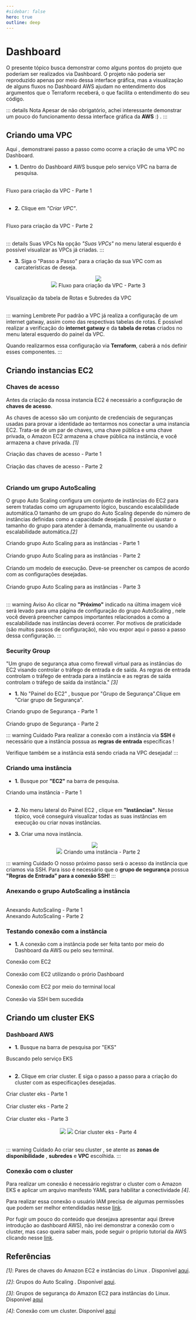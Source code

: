 ```yaml
---
#sidebar: false
hero: true
outline: deep
---
```


<VPDocHero
    class="VPDocHero VPDocHero-minimum"
    name="Dashboard AWS"
    text="Entendendo um pouco do seu funcionamento"
    image="img/aws.gif"
    :actions="[
        {
            theme: 'alt',
            text:'Clone o repositório',
            link:'https://github.com/leticiacb1/SIA/tree/main'
        },
    ]"
/>

# Dashboard

O presente tópico busca demonstrar como alguns pontos do projeto que poderiam ser realizados via Dashboard. O projeto não poderia ser reproduzido apenas por meio dessa interface gráfica, mas a visualização de alguns fluxos no Dashboard AWS ajudam no entendimento dos argumentos que o Terraform receberá, o que facilita o entendimento do seu código.

::: details Nota
Apesar de não obrigatório, achei interessante demonstrar um pouco do funcionamento dessa interface gráfica da **AWS** :) .
:::

## Criando uma VPC

Aqui , demonstrarei passo a passo como ocorre a criação de uma VPC no Dashboard.

* **1.** Dentro do Dashboard AWS busque pelo serviço VPC na barra de pesquisa.

<br>

<ImgZoom src="/img/VPC_barra_pesquisa.png" title="Features image" alt="Features image">
    <div class="image-center">Fluxo para criação da VPC - Parte 1</div>
</ImgZoom>

<br>

* **2.** Clique em *"Criar VPC"*.

<br>

<ImgZoom src="/img/cria_VPC_1.png" title="Features image" alt="Features image">
    <div class="image-center">Fluxo para criação da VPC - Parte 2</div>
</ImgZoom>

<br>

::: details Suas VPCs
Na opção *"Suas VPCs"* no menu lateral esquerdo é possível visualizar as VPCs já criadas.
:::


* **3.** Siga o "Passo a Passo" para a criação da sua VPC com as carcaterísticas de deseja.

<div align="center">
<img src = "/img/cria_VPC_2.png" />
</div>

<div align="center">
<img src = "/img/cria_VPC_3.png" />
<caption>Fluxo para criação da VPC - Parte 3</caption>
</div>

<br>

<ImgZoom src="/img/cria_VPC_4.png" title="Features image" alt="Features image">
    <div class="image-center">Visualização da tabela de Rotas e Subredes da VPC</div>
</ImgZoom>

<br>

:::  warning Lembrete
Por padrão a VPC já realiza a configuração de um internet gatway, assim como das respectivas tabelas de rotas. É possível realizar a verificação do **internet gatway** e da **tabela de rotas** criados no menu lateral esquerdo do painel da VPC.

Quando realizarmos essa configuração via **Terraform**, caberá a nós definir esses componentes.
::: 

## Criando instancias EC2

### Chaves de acesso

Antes da criação da nossa instancia EC2 é necessário a configuração de **chaves de acesso**.

As chaves de acesso são um conjunto de credenciais de seguranças usadas para provar a identidade ao tentarmos nos conectar a uma instancia EC2. Trata-se de um par de chaves, uma chave pública e uma chave privada, o Amazon EC2 armazena a chave pública na instância, e você armazena a chave privada. *[1]*

<ImgZoom src="/img/cria_key_pair_1.png" title="Features image" alt="Features image">
    <div class="image-center">Criação das chaves de acesso - Parte 1</div>
</ImgZoom>

<br>

<ImgZoom src="/img/cria_key_pair_2.png" title="Features image" alt="Features image">
    <div class="image-center">Criação das chaves de acesso - Parte 2</div>
</ImgZoom>

<br>

### Criando um grupo AutoScaling

O grupo Auto Scaling configura um conjunto de instâncias do EC2 para serem tratadas como um agrupamento lógico, buscando escalabilidade automática.O tamanho de um grupo do Auto Scaling depende do número de instâncias definidas como a capacidade desejada. É possível ajustar o tamanho do grupo para atender à demanda, manualmente ou usando a escalabilidade automática.*[2]*

<ImgZoom src="/img/autoScaling_1.png" title="Features image" alt="Features image">
    <div class="image-center"> Criando grupo Auto Scaling para as instâncias  - Parte 1 </div>
</ImgZoom>

<br>

<ImgZoom src="/img/autoScaling_2.png" title="Features image" alt="Features image">
    <div class="image-center"> Criando grupo Auto Scaling para as instâncias  - Parte 2 </div>
</ImgZoom>

<br>

<ImgZoom src="/img/mecanismo_execucao.png" title="Features image" alt="Features image">
    <div class="image-center"> Criando um modelo de execução. Deve-se preencher os campos de acordo com as configurações desejadas. </div>
</ImgZoom>

<br>

<ImgZoom src="/img/autoScaling_3.png" title="Features image" alt="Features image">
    <div class="image-center"> Criando grupo Auto Scaling para as instâncias - Parte 3 </div>
</ImgZoom>


<br>

:::  warning Aviso
Ao clicar no **"Próximo"** indicado na última imagem vicê será levado para uma página de configuração do grupo AutoScaling , nele você deverá preencher campos importantes relacionados a como a escalabilidade nas instâncias deverá ocorrer.
Por motivos de praticidade (são muitos passos de configuração), não vou expor aqui o passo a passo dessa configuração.
::: 

### Security Group

"Um grupo de segurança atua como firewall virtual para as instâncias do EC2 visando controlar o tráfego de entrada e de saída. As regras de entrada controlam o tráfego de entrada para a instância e as regras de saída controlam o tráfego de saída da instância." *[3]*

* **1.** No "Painel do EC2" , busque por "Grupo de Segurança".Clique em "Criar grupo de Segurança".

<ImgZoom src="/img/grupo_seguranca_1.png" title="Features image" alt="Features image">
    <div class="image-center"> Criando grupo de Segurança - Parte 1 </div>
</ImgZoom>

<br>


<ImgZoom src="/img/grupo_seguranca_2.png" title="Features image" alt="Features image">
    <div class="image-center"> Criando grupo de Segurança - Parte 2 </div>
</ImgZoom>

:::  warning Cuidado
Para realizar a conexão com a instância via **SSH** é necessário que a instância possua as **regras de entrada** específicas ! 

Verifique também se a instância está sendo criada na VPC desejada!
::: 


### Criando uma instância

* **1.** Busque por **"EC2"** na barra de pesquisa.

<ImgZoom src="/img/instancia_ec2_1.png" title="Features image" alt="Features image">
    <div class="image-center">  Criando uma instância - Parte 1 </div>
</ImgZoom>

<br>

* **2.** No menu lateral do Painel EC2 , clique em **"Instâncias"**. Nesse tópico, você conseguirá visualizar todas as suas instâncias em execução ou criar novas instâncias.

* **3.** Criar uma nova instância.

<div align="center" style="margin-right: 1.2rem">
<img src = "/img/instancia_ec2_2.png" />
</div>

<div align="center">
<img src = "/img/instancia_ec2_3.png" />
<caption> Criando uma instância - Parte 2</caption>
</div>

:::  warning Cuidado
O nosso próximo passo será o acesso da instância que criamos via SSH. Para isso é necessário que o **grupo de segurança** possua **"Regras de Entrada" para a conexão SSH!**
::: 

### Anexando o grupo AutoScaling a instância
<br>

<ImgZoom src="/img/ConfiguraAutoScaling_1.png" title="Features image" alt="Features image">
    <div class="image-center">  Anexando AutoScaling - Parte 1 </div>
</ImgZoom>


<ImgZoom src="/img/ConfiguraAutoScaling_2.png" title="Features image" alt="Features image">
    <div class="image-center">  Anexando AutoScaling - Parte 2 </div>
</ImgZoom>


### Testando conexão com a instância

* **1.** A conexão com a instância pode ser feita tanto por meio do Dashboard da AWS ou pelo seu terminal.

<ImgZoom src="/img/ec2_ssh_5.png" title="Features image" alt="Features image">
    <div class="image-center"> Conexão com EC2 </div>
</ImgZoom>

<br>

<ImgZoom src="/img/ec2_ssh_2.png" title="Features image" alt="Features image">
    <div class="image-center">   Conexão com EC2 utilizando o prório Dashboard   </div>
</ImgZoom>


<br>

<ImgZoom src="/img/ec2_ssh_3.png" title="Features image" alt="Features image">
    <div class="image-center"> Conexão com EC2 por meio do terminal local </div>
</ImgZoom>

<br>


<ImgZoom src="/img/ec2_ssh_4.png" title="Features image" alt="Features image">
    <div class="image-center"> Conexão via SSH bem sucedida </div>
</ImgZoom>


## Criando um cluster EKS

### Dashboard AWS

* **1.**  Busque na barra de pesquisa por "EKS"

<ImgZoom src="/img/criar_eks_0.png" title="Features image" alt="Features image">
    <div class="image-center"> Buscando pelo serviço EKS </div>
</ImgZoom>

<br>

* **2.** Clique em criar cluster. E siga o passo a passo para a criação do cluster com as especificações desejadas.

<ImgZoom src="/img/criar_eks_1.png" title="Features image" alt="Features image">
    <div class="image-center"> Criar cluster eks - Parte 1 </div>
</ImgZoom>

<br>

<ImgZoom src="/img/criar_eks_2.png" title="Features image" alt="Features image">
    <div class="image-center"> Criar cluster eks - Parte 2 </div>
</ImgZoom>

<br>

<ImgZoom src="/img/criar_eks_3.png" title="Features image" alt="Features image">
    <div class="image-center"> Criar cluster eks - Parte 3 </div>
</ImgZoom>

<br>

<div align="center">
<img src = "/img/criar_eks_4.png" />
<img src = "/img/criar_eks_5.png" />
<caption> Criar cluster eks - Parte 4 </caption>
</div>
<br>

:::  warning Cuidado
Ao criar seu cluster , se atente as **zonas de disponibilidade** , **subredes** e **VPC** escolhida.
::: 

### Conexão com o cluster

Para realizar um conexão é necessário registrar o cluster com o Amazon EKS e aplicar um arquivo manifesto YAML para habilitar a conectividade *[4]*.

Para realizar essa conexão o usuário IAM precisa de algumas permissões que podem ser melhor entendidadas nesse [link](https://docs.aws.amazon.com/pt_br/eks/latest/userguide/connector-grant-access.html).  

Por fugir um pouco do conteúdo que desejava apresentar aqui (breve introdução ao dashboard AWS), não irei demonstrar a conexão com o cluster, mas caso queira saber mais, pode seguir o próprio tutorial da AWS clicando nesse [link](https://docs.aws.amazon.com/pt_br/eks/latest/userguide/connecting-cluster.html).

## Referências

*[1]*: Pares de chaves do Amazon EC2 e instâncias do Linux . Disponível [aqui](https://docs.aws.amazon.com/pt_br/AWSEC2/latest/UserGuide/ec2-key-pairs.html).
<br>


*[2]*: Grupos do Auto Scaling . Disponível [aqui](https://docs.aws.amazon.com/pt_br/autoscaling/ec2/userguide/auto-scaling-groups.html).
<br>

*[3]*: Grupos de segurança do Amazon EC2 para instâncias do Linux. Disponível [aqui](https://docs.aws.amazon.com/pt_br/AWSEC2/latest/UserGuide/ec2-security-groups.html)

*[4]*: Conexão com um cluster. Disponível [aqui](https://docs.aws.amazon.com/pt_br/eks/latest/userguide/connecting-cluster.html)